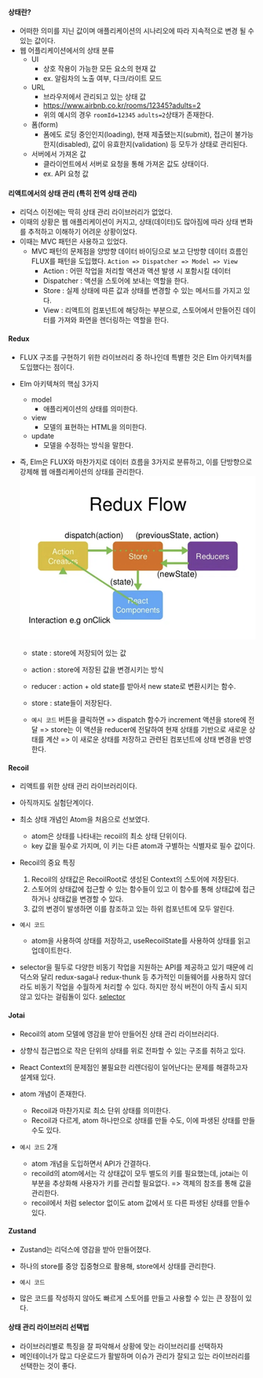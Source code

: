#### 상태란?

- 어떠한 의미를 지닌 값이며 애플리케이션의 시나리오에 따라 지속적으로 변경 될 수 있는 값이다.
- 웹 어플리케이션에서의 상태 분류
  - UI
    - 상호 작용이 가능한 모든 요소의 현재 값
    - ex. 알림차의 노출 여부, 다크/라이트 모드
  - URL
    - 브라우저에서 관리되고 있는 상태 값
    - https://www.airbnb.co.kr/rooms/12345?adults=2
    - 위의 예시의 경우 `roomId=12345` `adults=2`상태가 존재한다.
  - 폼(form)
    - 폼에도 로딩 중인인지(loading), 현재 제출됐는지(submit), 접근이 불가능한지(disabled), 값이 유효한지(validation) 등 모두가 상태로 관리된다.
  - 서버에서 가져온 값
    - 클라이언트에서 서버로 요청을 통해 가져온 값도 상태이다.
    - ex. API 요청 값

#### 리액트에서의 상태 관리 (특히 전역 상태 관리)

- 리덕스 이전에는 딱히 상태 관리 라이브러리가 없었다.
- 이때의 상황은 웹 애플리케이션이 커지고, 상태(데이터)도 많아짐에 따라 상태 변화를 추적하고 이해하기 어려운 상황이었다.
- 이때는 MVC 패턴은 사용하고 있었다.
  - MVC 패턴의 문제점을 양방향 데이터 바이딩으로 보고 단방향 데이터 흐름인 FLUX를 패턴을 도입했다.
    `Action => Dispatcher => Model => View`
    - Action : 어떤 작업을 처리할 액션과 액션 발생 시 포함시킬 데이터
    - Dispatcher : 액션을 스토어에 보내는 역할을 한다.
    - Store : 실제 상태에 따른 값과 상태를 변경할 수 있는 메서드를 가지고 있다.
    - View : 리액트의 컴포넌트에 해당하는 부분으로, 스토어에서 만들어진 데이터를 가져와 화면을 렌더링하는 역할을 한다.

#### Redux

- FLUX 구조를 구현하기 위한 라이브러리 중 하나인데 특별한 것은 Elm 아키텍처를 도입했다는 점이다.

- Elm 아키텍쳐의 핵심 3가지

  - model
    - 애플리케이션의 상태를 의미한다.
  - view
    - 모델의 표현하는 HTML을 의미한다.
  - update
    - 모델을 수정하는 방식을 말한다.

- 즉, Elm은 FLUX와 마찬가지로 데이터 흐름을 3가지로 분류하고, 이를 단방향으로 강제해 웹 애플리케이션의 상태를 관리한다.
  <img src="./img/Screenshot 2024-05-10 at 5.17.48 PM.png" />

  - state : store에 저장되어 있는 값
  - action : store에 저장된 값을 변경시키는 방식
  - reducer : action + old state를 받아서 new state로 변환시키는 함수.
  - store : state들이 저장된다.

  - `예시 코드`
    버튼을 클릭하면 => dispatch 함수가 increment 액션을 store에 전달 => store는 이 액션을 reducer에 전달하여 현재 상태를 기반으로 새로운 상태를 계산 => 이 새로운 상태를 저장하고 관련된 컴포넌트에 상태 변경을 반영한다.

#### Recoil

- 리액트를 위한 상태 관리 라이브러리이다.
- 아직까지도 실험단계이다.
- 최소 상태 개념인 Atom을 처음으로 선보였다.
  - atom은 상태를 나타내는 recoil의 최소 상태 단위이다.
  - key 값을 필수로 가지며, 이 키는 다른 atom과 구별하는 식별자로 필수 값이다.
- Recoil의 중요 특징

  1. Recoil의 상태값은 RecoilRoot로 생성된 Context의 스토어에 저장된다.
  2. 스토어의 상태값에 접근할 수 있는 함수들이 있고 이 함수를 통해 상태값에 접근하거나 상태값을 변경할 수 있다.
  3. 값의 변경이 발생하면 이를 참조하고 있는 하위 컴포넌트에 모두 알린다.

- `예시 코드`

  - atom을 사용하여 상태를 저장하고, useRecoilState를 사용하여 상태를 읽고 업데이트한다.

- selector을 필두로 다양한 비동기 작업을 지원하는 API를 제공하고 있기 때문에 리덕스와 달리 redux-saga나 redux-thunk 등 추가적인 미들웨어를 사용하지 않더라도 비동기 작업을 수월하게 처리할 수 있다. 하지만 정식 버전이 아직 출시 되지 않고 있다는 걸림돌이 있다.
  [selector](https://itchallenger.tistory.com/539#google_vignette)

#### Jotai

- Recoil의 atom 모델에 영감을 받아 만들어진 상태 관리 라이브러리다.
- 상향식 접근법으로 작은 단위의 상태를 위로 전파할 수 있는 구조를 취하고 있다.
- React Context의 문제점인 불필요한 리렌더링이 일어난다는 문제를 해결하고자 설계돼 있다.
- atom 개념이 존재한다.

  - Recoil과 마찬가지로 최소 단위 상태를 의미한다.
  - Recoil과 다르게, atom 하나만으로 상태를 만들 수도, 이에 파생된 상태를 만들 수도 있다.

- `예시 코드` 2개
  - atom 개념을 도입하면서 API가 간결하다.
  - recoild의 atom에서는 각 상태값이 모두 별도의 키를 필요했는데, jotai는 이 부분을 추상화해 사용자가 키를 관리할 필요없다. => 객체의 참조를 통해 값을 관리한다.
  - recoil에서 처럼 selector 없이도 atom 값에서 또 다른 파생된 상태를 만들수 있다.

#### Zustand

- Zustand는 리덕스에 영감을 받아 만들어졌다.
- 하나의 store를 중앙 집중형으로 활용해, store에서 상태를 관리한다.

- `예시 코드`

- 많은 코드를 작성하지 않아도 빠르게 스토어를 만들고 사용할 수 있는 큰 장점이 있다.

#### 상태 관리 라이브러리 선택법

- 라이브러리별로 특징을 잘 파악해서 상황에 맞는 라이브러리를 선택하자
- 메인테이너가 많고 다운로드가 활발하며 이슈가 관리가 잘되고 있는 라이브러리를 선택한는 것이 좋다.
